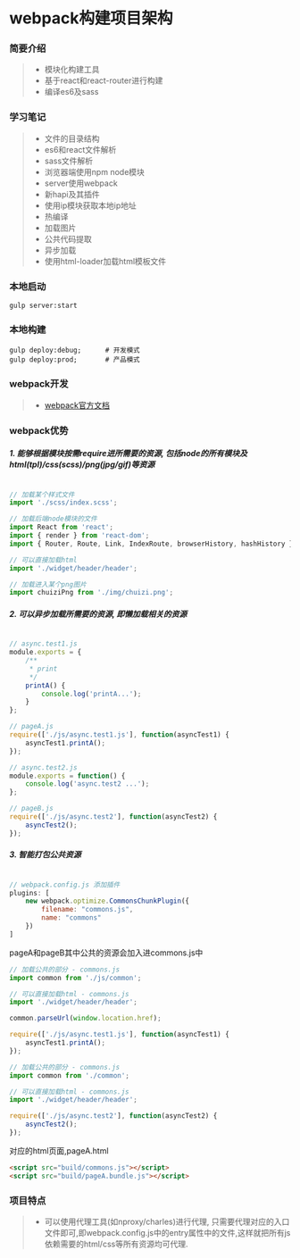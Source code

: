 webpack构建项目架构
===================

### 简要介绍
> - 模块化构建工具
> - 基于react和react-router进行构建
> - 编译es6及sass


### 学习笔记
> - 文件的目录结构
> - es6和react文件解析
> - sass文件解析
> - 浏览器端使用npm node模块
> - server使用webpack
> - 新hapi及其插件
> - 使用ip模块获取本地ip地址
> - 热编译
> - 加载图片
> - 公共代码提取
> - 异步加载
> - 使用html-loader加载html模板文件


### 本地启动

```
gulp server:start
```


### 本地构建

```
gulp deploy:debug;      # 开发模式
gulp deploy:prod;       # 产品模式
```

### webpack开发

> - [webpack官方文档](http://webpack.github.io/docs/)


### webpack优势

##### 1. 能够根据模块按需require进所需要的资源, 包括node的所有模块及html(tpl)/css(scss)/png(jpg/gif)等资源

```javascript

// 加载某个样式文件
import './scss/index.scss';

// 加载后端node模块的文件
import React from 'react';
import { render } from 'react-dom';
import { Router, Route, Link, IndexRoute, browserHistory, hashHistory } from 'react-router';

// 可以直接加载html
import './widget/header/header';

// 加载进入某个png图片
import chuiziPng from './img/chuizi.png';

```


##### 2. 可以异步加载所需要的资源, 即懒加载相关的资源


```javascript

// async.test1.js
module.exports = {
    /**
     * print
     */
    printA() {
        console.log('printA...');
    }
};

// pageA.js
require(['./js/async.test1.js'], function(asyncTest1) {
    asyncTest1.printA();
});

// async.test2.js
module.exports = function() {
    console.log('async.test2 ...');
};

// pageB.js
require(['./js/async.test2'], function(asyncTest2) {
    asyncTest2();
});

```


##### 3. 智能打包公共资源

```javascript

// webpack.config.js 添加插件
plugins: [
    new webpack.optimize.CommonsChunkPlugin({
        filename: "commons.js",
        name: "commons"
    })
]

```

pageA和pageB其中公共的资源会加入进commons.js中

```javascript
// 加载公共的部分 - commons.js
import common from './js/common';

// 可以直接加载html - commons.js
import './widget/header/header';

common.parseUrl(window.location.href);

require(['./js/async.test1.js'], function(asyncTest1) {
    asyncTest1.printA();
});
```

```javascript
// 加载公共的部分 - commons.js
import common from './common';

// 可以直接加载html - commons.js
import './widget/header/header';

require(['./js/async.test2'], function(asyncTest2) {
    asyncTest2();
});
```

对应的html页面,pageA.html

```html
<script src="build/commons.js"></script>
<script src="build/pageA.bundle.js"></script>
```


### 项目特点

> - 可以使用代理工具(如nproxy/charles)进行代理, 只需要代理对应的入口文件即可,即webpack.config.js中的entry属性中的文件,这样就把所有js依赖需要的html/css等所有资源均可代理.

